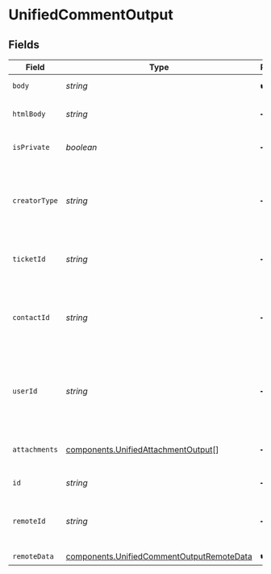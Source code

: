 # UnifiedCommentOutput


## Fields

| Field                                                                                                  | Type                                                                                                   | Required                                                                                               | Description                                                                                            |
| ------------------------------------------------------------------------------------------------------ | ------------------------------------------------------------------------------------------------------ | ------------------------------------------------------------------------------------------------------ | ------------------------------------------------------------------------------------------------------ |
| `body`                                                                                                 | *string*                                                                                               | :heavy_check_mark:                                                                                     | The body of the comment                                                                                |
| `htmlBody`                                                                                             | *string*                                                                                               | :heavy_minus_sign:                                                                                     | The html body of the comment                                                                           |
| `isPrivate`                                                                                            | *boolean*                                                                                              | :heavy_minus_sign:                                                                                     | The public status of the comment                                                                       |
| `creatorType`                                                                                          | *string*                                                                                               | :heavy_minus_sign:                                                                                     | The creator type of the comment. Authorized values are either USER or CONTACT                          |
| `ticketId`                                                                                             | *string*                                                                                               | :heavy_minus_sign:                                                                                     | The uuid of the ticket the comment is tied to                                                          |
| `contactId`                                                                                            | *string*                                                                                               | :heavy_minus_sign:                                                                                     | The uuid of the contact which the comment belongs to (if no user_id specified)                         |
| `userId`                                                                                               | *string*                                                                                               | :heavy_minus_sign:                                                                                     | The uuid of the user which the comment belongs to (if no contact_id specified)                         |
| `attachments`                                                                                          | [components.UnifiedAttachmentOutput](../../models/components/unifiedattachmentoutput.md)[]             | :heavy_minus_sign:                                                                                     | The attachemnets tied to the comment                                                                   |
| `id`                                                                                                   | *string*                                                                                               | :heavy_minus_sign:                                                                                     | The uuid of the comment                                                                                |
| `remoteId`                                                                                             | *string*                                                                                               | :heavy_minus_sign:                                                                                     | The id of the comment in the context of the 3rd Party                                                  |
| `remoteData`                                                                                           | [components.UnifiedCommentOutputRemoteData](../../models/components/unifiedcommentoutputremotedata.md) | :heavy_check_mark:                                                                                     | N/A                                                                                                    |